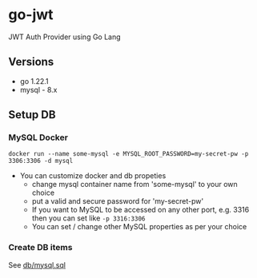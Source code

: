 # go-jwt
JWT Auth Provider using Go Lang

## Versions
- go 1.22.1
- mysql - 8.x

## Setup DB
### MySQL Docker
```
docker run --name some-mysql -e MYSQL_ROOT_PASSWORD=my-secret-pw -p 3306:3306 -d mysql
```
- You can customize docker and db propeties
    - change mysql container name from 'some-mysql' to your own choice
    - put a valid and secure password for 'my-secret-pw'
    - If you want to MySQL to be accessed on any other port, e.g. 3316 then you can set like `-p 3316:3306`
    - You can set / change other MySQL properties as per your choice
### Create DB items
See [db/mysql.sql](./db/mysql.sql)
